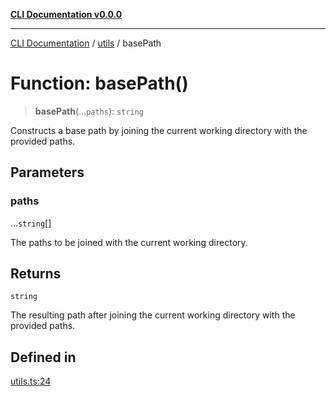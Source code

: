 [**CLI Documentation v0.0.0**](../../README.md)

***

[CLI Documentation](../../modules.md) / [utils](../README.md) / basePath

# Function: basePath()

> **basePath**(...`paths`): `string`

Constructs a base path by joining the current working directory with the provided paths.

## Parameters

### paths

...`string`[]

The paths to be joined with the current working directory.

## Returns

`string`

The resulting path after joining the current working directory with the provided paths.

## Defined in

[utils.ts:24](https://github.com/stonemjs/cli/blob/b2251afafa869f82f017c134bddb19013c7883b6/src/utils.ts#L24)
